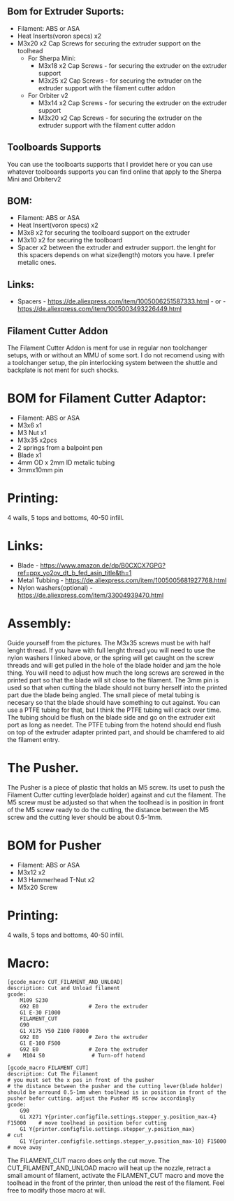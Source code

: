 ## Bom for Extruder Suports:
- Filament: ABS or ASA
- Heat Inserts(voron specs) x2
- M3x20 x2 Cap Screws for securing the extruder support on the toolhead
  - For Sherpa Mini:
    - M3x18  x2 Cap Screws - for securing the extruder on the extruder support
    - M3x25  x2 Cap Screws - for securing the extruder on the extruder support with the filament cutter addon
  - For Orbiter v2
    - M3x14  x2 Cap Screws - for securing the extruder on the extruder support
    - M3x20  x2 Cap Screws - for securing the extruder on the extruder support with the filament cutter addon

## Toolboards Supports

You can use the toolboarts supports that I providet here or you can use whatever toolboards supports you can find online that apply to the Sherpa Mini and Orbiterv2
## BOM:
- Filament: ABS or ASA
- Heat Insert(voron specs) x2
- M3x8  x2 for securing the toolboard support on the extruder
- M3x10  x2 for securing the toolboard
- Spacer  x2 between the extruder and extruder support. the lenght for this spacers depends on what size(length) motors you have. I prefer metalic ones.

## Links:
- Spacers - https://de.aliexpress.com/item/1005006251587333.html - or - https://de.aliexpress.com/item/1005003493226449.html

## Filament Cutter Addon

The Filament Cutter Addon is ment for use in regular non toolchanger setups, with or without an MMU of some sort. I do not recomend using with a toolchanger setup, the pin interlocking system between the shuttle and backplate is not ment for such shocks.

# BOM for Filament Cutter Adaptor:

- Filament: ABS or ASA
- M3x6 x1
- M3 Nut x1
- M3x35 x2pcs
- 2 springs from a balpoint pen
- Blade x1
- 4mm OD x 2mm ID  metalic tubing
- 3mmx10mm pin

# Printing:

4 walls, 5 tops and bottoms, 40-50 infill.

# Links:

- Blade - https://www.amazon.de/dp/B0CXCX7GPG?ref=ppx_yo2ov_dt_b_fed_asin_title&th=1
- Metal Tubbing - https://de.aliexpress.com/item/1005005681927768.html
- Nylon washers(optional) - https://de.aliexpress.com/item/33004939470.html

# Assembly:

Guide yourself from the pictures. The M3x35 screws must be with half lenght thread. If you have with full lenght thread you will need to use the nylon washers I linked above, or the spring will get caught on the screw threads and will get pulled in the hole of the blade holder and jam the hole thing. You will need to adjust how much the long screws are screwed in the printed part so that the blade will sit close to the filament. The 3mm pin is used so that when cutting the blade should not burry herself into the printed part due the blade being angled. The small piece of metal tubing is necesary so that the blade should have something to cut against. You can use a PTFE tubing for that, but I think the PTFE tubing will crack over time. The tubing should be flush on the blade side and go on the extruder exit port as long as needet. The PTFE tubing from the hotend should end flush on top of the extruder adapter printed part, and should be chamfered to aid the filament entry.

# The Pusher.

The Pusher is a piece of plastic that holds an M5 screw. Its uset to push the Filament Cutter cutting lever(blade holder) against and cut the filament. The M5 screw must be adjusted so that when the toolhead is in position in front of the M5 screw ready to do the cutting, the distance between the M5 screw and the cutting lever should be about 0.5-1mm.

# BOM for Pusher

- Filament: ABS or ASA
- M3x12 x2
- M3 Hammerhead T-Nut x2
- M5x20 Screw

# Printing:

4 walls, 5 tops and bottoms, 40-50 infill.

# Macro:

```
[gcode_macro CUT_FILAMENT_AND_UNLOAD]
description: Cut and Unload filament
gcode:
    M109 S230
    G92 E0                # Zero the extruder
    G1 E-30 F1000
    FILAMENT_CUT
    G90
    G1 X175 Y50 Z100 F8000
    G92 E0                # Zero the extruder
    G1 E-100 F500
    G92 E0                # Zero the extruder
#    M104 S0               # Turn-off hotend

[gcode_macro FILAMENT_CUT]
description: Cut The Filament
# you must set the x pos in front of the pusher
# the distance between the pusher and the cutting lever(blade holder) should be arround 0.5-1mm when toolhead is in position in front of the pusher befor cutting. adjust the Pusher M5 screw accordingly
gcode:
    G90
    G1 X271 Y{printer.configfile.settings.stepper_y.position_max-4} F15000    # move toolhead in position befor cutting
    G1 Y{printer.configfile.settings.stepper_y.position_max}                  # cut
    G1 Y{printer.configfile.settings.stepper_y.position_max-10} F15000        # move away
```


The FILAMENT_CUT macro does only the cut move. The CUT_FILAMENT_AND_UNLOAD macro will heat up the nozzle, retract a small amount of filament, activate the FILAMENT_CUT macro and move the toolhead in the front of the printer, then unload the rest of the filament. Feel free to modify those macro at will.



